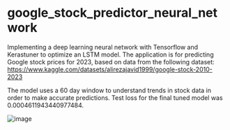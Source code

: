 # google_stock_predictor_neural_network

Implementing a deep learning neural network with Tensorflow and Kerastuner to optimize an LSTM model. The application is for predicting Google stock prices for 2023, based on data from the following dataset: https://www.kaggle.com/datasets/alirezajavid1999/google-stock-2010-2023

The model uses a 60 day window to understand trends in stock data in order to make accurate predictions. Test loss for the final tuned model was 0.0004611943440977484.

![image](https://github.com/ssk0011/google_stock_predictor_neural_network/assets/16009336/5c5684e9-3d90-4816-b189-45c1da32859e)
